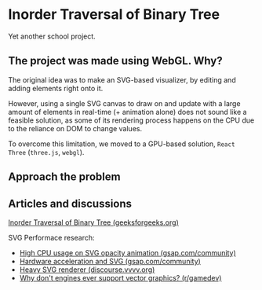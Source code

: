 # Inorder Traversal of Binary Tree
Yet another school project.

## The project was made using WebGL. Why?
The original idea was to make an SVG-based visualizer, by editing and adding elements right onto it.

However, using a single SVG canvas to draw on and update with a large amount of elements
in real-time (+ animation alone) does not sound like a feasible solution,
as some of its rendering process happens on the CPU due to the reliance on DOM to change values.

To overcome this limitation, we moved to a GPU-based solution, `React Three` (`three.js`, `webgl`).

## Approach the problem

## Articles and discussions
[Inorder Traversal of Binary Tree (geeksforgeeks.org)](https://www.geeksforgeeks.org/inorder-traversal-of-binary-tree/)

SVG Performace research:
- [High CPU usage on SVG opacity animation (gsap.com/community)](https://gsap.com/community/forums/topic/16701-high-cpu-usage-on-svg-opacity-animation/)
- [Hardware acceleration and SVG (gsap.com/community)](https://gsap.com/community/forums/topic/11842-hardware-acceleration-and-svg/)
- [Heavy SVG renderer (discourse.vvvv.org)](https://discourse.vvvv.org/t/heavy-svg-renderer/16471)
- [Why don't engines ever support vector graphics? (r/gamedev)](https://old.reddit.com/r/gamedev/comments/w2x5cj/why_dont_engines_ever_support_vector_graphics/)
